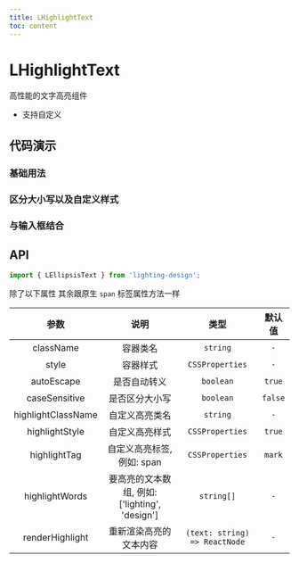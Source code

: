 ```yaml
---
title: LHighlightText
toc: content
---
```


# LHighlightText

高性能的文字高亮组件

- 支持自定义

## 代码演示

### 基础用法

<!-- <code src="./demos/demo1.tsx" ></code> -->

### 区分大小写以及自定义样式

<!-- <code src="./demos/demo2.tsx" ></code> -->

### 与输入框结合

<code src="./demos/demo3.tsx" ></code>

## API

```ts
import { LEllipsisText } from 'lighting-design';
```

除了以下属性 其余跟原生 `span` 标签属性方法一样

|        参数        |                      说明                      |             类型              | 默认值  |
| :----------------: | :--------------------------------------------: | :---------------------------: | :-----: |
|     className      |                    容器类名                    |           `string`            |   `-`   |
|       style        |                    容器样式                    |        `CSSProperties`        |   `-`   |
|     autoEscape     |                  是否自动转义                  |           `boolean`           | `true`  |
|   caseSensitive    |                 是否区分大小写                 |           `boolean`           | `false` |
| highlightClassName |                 自定义高亮类名                 |           `string`            |   `-`   |
|   highlightStyle   |                 自定义高亮样式                 |        `CSSProperties`        | `true`  |
|    highlightTag    |           自定义高亮标签, 例如: span           |        `CSSProperties`        | `mark`  |
|   highlightWords   | 要高亮的文本数组, 例如: ['lighting', 'design'] |          `string[]`           |   `-`   |
|  renderHighlight   |             重新渲染高亮的文本内容             | `(text: string) => ReactNode` |   `-`   |
